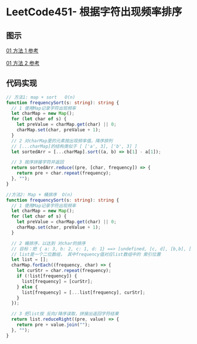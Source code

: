 # LeetCode451- 根据字符出现频率排序

## 图示

[01 方法 1 参考](https://leetcode-cn.com/problems/sort-characters-by-frequency/solution/javascript-451-gen-ju-zi-fu-chu-xian-pin-3pnk/)

[01 方法 2 参考](https://leetcode-cn.com/problems/sort-characters-by-frequency/solution/zi-jie-ti-ku-451-zhong-deng-gen-ju-zi-fu-z66w/)

## 代码实现

```ts
// 方法1: map + sort   O(n)
function frequencySort(s: string): string {
  // 1 使用Map记录字符出现频率
  let charMap = new Map();
  for (let char of s) {
    let preValue = charMap.get(char) || 0;
    charMap.set(char, preValue + 1);
  }
  // 2 对charMap里的元素按出现频率值，降序排列
  // [...charMap]的结构类似于 [ ['a', 3], ['b', 3] ]
  let sortedArr = [...charMap].sort((a, b) => b[1] - a[1]);

  // 3 按序拼接字符并返回
  return sortedArr.reduce((pre, [char, frequency]) => {
    return pre + char.repeat(frequency);
  }, "");
}
```

```ts
//方法2: Map + 桶排序  O(n)
function frequencySort(s: string): string {
  // 1 使用Map记录字符出现频率
  let charMap = new Map();
  for (let char of s) {
    let preValue = charMap.get(char) || 0;
    charMap.set(char, preValue + 1);
  }

  // 2 桶排序，以达到 对char的排序
  // 目标：把 { a: 3, b: 2, c: 1, d: 1} ==> [undefined, [c, d], [b,b], [a, a, a]]
  // list是一个二位数组， 其中frequency值对应list数组中的 索引位置
  let list = [];
  charMap.forEach((frequency, char) => {
    let curStr = char.repeat(frequency);
    if (!list[frequency]) {
      list[frequency] = [curStr];
    } else {
      list[frequency] = [...list[frequency], curStr];
    }
  });

  // 3 把list按 反向/降序读取，拼接出返回字符结果
  return list.reduceRight((pre, value) => {
    return pre + value.join("");
  }, "");
}
```
